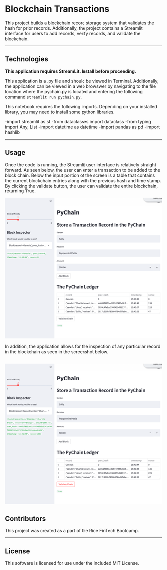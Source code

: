 # Blockchain Transactions

This project builds a blockchain record storage system that validates the hash for prior records.  Additionally, the project contains a Streamlit interface for users to add records, verify records, and validate the blockchain.    

---

## Technologies

**This application requires StreamLit.  Install before proceeding.**

This application is a .py file and should be viewed in Terminal.  Additionally, the application can be viewed in a web browswer by navigating to the file location where the pychain.py is located and entering the following command `streamlit run pychain.py`.

This notebook requires the following imports.  Depending on your installed library, you may need to install some python libraries.

-import streamlit as st
-from dataclasses import dataclass
-from typing import Any, List
-import datetime as datetime
-import pandas as pd
-import hashlib

---

## Usage


Once the code is running, the Streamlit user interface is relatively straight forward.  As seen below, the user can enter a transaction to be added to the block chain.  Below the input portion of the screen is a table that contains the current blockchain entries along with the previous hash and time stamp.  By clicking the validate button, the user can validate the entire blockchain, returning True.

![](./img/1.png)

In addition, the application allows for the inspection of any particular record in the blockchain as seen in the screenshot below.

![](./img/2.png)
---

## Contributors

This project was created as a part of the Rice FinTech Bootcamp.

---

## License

This software is licensed for use under the included MIT License.
